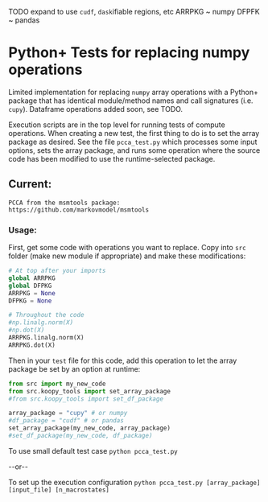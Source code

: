 TODO expand to use `cudf`, `dask`ifiable regions, etc
ARRPKG ~ numpy
DFPFK ~ pandas

# Python+ Tests for replacing numpy operations

Limited implementation for replacing `numpy` array operations with a Python+ package
that has identical module/method names and call signatures (i.e. `cupy`). Dataframe
operations added soon, see TODO.

Execution scripts are in the top level for running tests of compute operations.
When creating a new test, the first thing to do is to set the array package 
as desired. See the file `pcca_test.py` which processes some input options, 
sets the array package, and runs some operation where the source code has
been modified to use the runtime-selected package.

## Current:
    PCCA from the msmtools package: https://github.com/markovmodel/msmtools

### Usage:

First, get some code with operations you want to replace. Copy into `src` 
folder (make new module if appropriate) and make these modifications:

```python
# At top after your imports
global ARRPKG
global DFPKG
ARRPKG = None
DFPKG = None

# Throughout the code
#np.linalg.norm(X)
#np.dot(X)
ARRPKG.linalg.norm(X)
ARRPKG.dot(X)
```

Then in your `test` file for this code, add this operation to let the
array package be set by an option at runtime:

```python
from src import my_new_code
from src.koopy_tools import set_array_package
#from src.koopy_tools import set_df_package

array_package = "cupy" # or numpy
#df_package = "cudf" # or pandas
set_array_package(my_new_code, array_package)
#set_df_package(my_new_code, df_package)
```

To use small default test case
    `python pcca_test.py`

--or--

To set up the execution configuration
    `python pcca_test.py [array_package] [input_file] [n_macrostates]`


